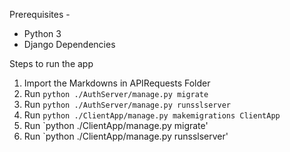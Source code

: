 Prerequisites - 

* Python 3
* Django Dependencies


Steps to run the app

1. Import the Markdowns in APIRequests Folder
2. Run `python ./AuthServer/manage.py migrate`
3. Run `python ./AuthServer/manage.py runsslserver`
4. Run `python ./ClientApp/manage.py makemigrations ClientApp`
5. Run `python ./ClientApp/manage.py migrate'
6. Run `python ./ClientApp/manage.py runsslserver'


